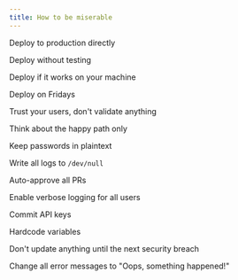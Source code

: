 ```yaml
---
title: How to be miserable
---
```


Deploy to production directly 

Deploy without testing

Deploy if it works on your machine 

Deploy on Fridays 

Trust your users, don't validate anything 

Think about the happy path only 

Keep passwords in plaintext

Write all logs to `/dev/null`

Auto-approve all PRs

Enable verbose logging for all users

Commit API keys

Hardcode variables 

Don't update anything until the next security breach 

Change all error messages to "Oops, something happened!"







